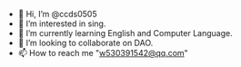 - 👋 Hi, I’m @ccds0505
- 👀 I’m interested in sing.
- 🌱 I’m currently learning English and Computer Language.
- 💞️ I’m looking to collaborate on DAO.
- 📫 How to reach me "w530391542@qq.com"
<!---
ccds0505/ccds0505 is a ✨ special ✨ repository because its `README.md` (this file) appears on your GitHub profile.
You can click the Preview link to take a look at your changes.
--->
